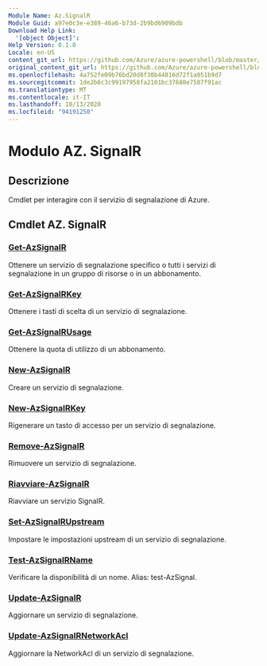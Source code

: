 ```yaml
---
Module Name: Az.SignalR
Module Guid: a97e0c3e-e389-46a6-b73d-2b9bd6909bdb
Download Help Link:
  '[object Object]': 
Help Version: 0.1.0
Locale: en-US
content_git_url: https://github.com/Azure/azure-powershell/blob/master/src/SignalR/SignalR/help/Az.SignalR.md
original_content_git_url: https://github.com/Azure/azure-powershell/blob/master/src/SignalR/SignalR/help/Az.SignalR.md
ms.openlocfilehash: 4a752fe09b76bd20d8f30b44816d72f1a051b9d7
ms.sourcegitcommit: 1de2b6c3c99197958fa2101bc37680e7507f91ac
ms.translationtype: MT
ms.contentlocale: it-IT
ms.lasthandoff: 10/13/2020
ms.locfileid: "94191250"
---
```

# Modulo AZ. SignalR
## Descrizione
Cmdlet per interagire con il servizio di segnalazione di Azure.

## Cmdlet AZ. SignalR
### [Get-AzSignalR](Get-AzSignalR.md)
Ottenere un servizio di segnalazione specifico o tutti i servizi di segnalazione in un gruppo di risorse o in un abbonamento.

### [Get-AzSignalRKey](Get-AzSignalRKey.md)
Ottenere i tasti di scelta di un servizio di segnalazione.

### [Get-AzSignalRUsage](Get-AzSignalRUsage.md)
Ottenere la quota di utilizzo di un abbonamento.

### [New-AzSignalR](New-AzSignalR.md)
Creare un servizio di segnalazione.

### [New-AzSignalRKey](New-AzSignalRKey.md)
Rigenerare un tasto di accesso per un servizio di segnalazione.

### [Remove-AzSignalR](Remove-AzSignalR.md)
Rimuovere un servizio di segnalazione.

### [Riavviare-AzSignalR](Restart-AzSignalR.md)
Riavviare un servizio SignalR.

### [Set-AzSignalRUpstream](Set-AzSignalRUpstream.md)
Impostare le impostazioni upstream di un servizio di segnalazione.

### [Test-AzSignalRName](Test-AzSignalRName.md)
Verificare la disponibilità di un nome. Alias: test-AzSignal.

### [Update-AzSignalR](Update-AzSignalR.md)
Aggiornare un servizio di segnalazione.

### [Update-AzSignalRNetworkAcl](Update-AzSignalRNetworkAcl.md)
Aggiornare la NetworkAcl di un servizio di segnalazione.


